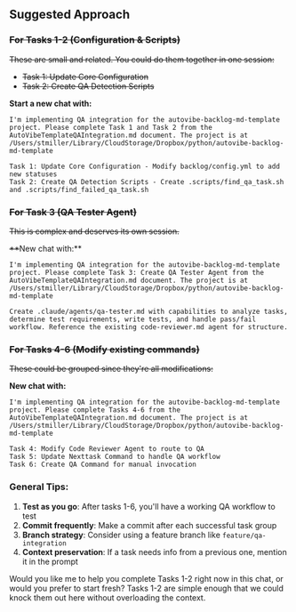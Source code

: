 ## Suggested Approach

### ~~For Tasks 1-2 (Configuration & Scripts)~~

~~These are small and related. You could do them together in one session:~~

- ~~Task 1: Update Core Configuration~~
- ~~Task 2: Create QA Detection Scripts~~

**Start a new chat with:**

```
I'm implementing QA integration for the autovibe-backlog-md-template project. Please complete Task 1 and Task 2 from the AutoVibeTemplateQAIntegration.md document. The project is at /Users/stmiller/Library/CloudStorage/Dropbox/python/autovibe-backlog-md-template

Task 1: Update Core Configuration - Modify backlog/config.yml to add new statuses
Task 2: Create QA Detection Scripts - Create .scripts/find_qa_task.sh and .scripts/find_failed_qa_task.sh
```

### ~~For Task 3 (QA Tester Agent)~~

~~This is complex and deserves its own session.~~

~~**~~New chat with:**

```
I'm implementing QA integration for the autovibe-backlog-md-template project. Please complete Task 3: Create QA Tester Agent from the AutoVibeTemplateQAIntegration.md document. The project is at /Users/stmiller/Library/CloudStorage/Dropbox/python/autovibe-backlog-md-template

Create .claude/agents/qa-tester.md with capabilities to analyze tasks, determine test requirements, write tests, and handle pass/fail workflow. Reference the existing code-reviewer.md agent for structure.
```

### ~~For Tasks 4-6 (Modify existing commands)~~

~~These could be grouped since they're all modifications:~~

**New chat with:**

```
I'm implementing QA integration for the autovibe-backlog-md-template project. Please complete Tasks 4-6 from the AutoVibeTemplateQAIntegration.md document. The project is at /Users/stmiller/Library/CloudStorage/Dropbox/python/autovibe-backlog-md-template

Task 4: Modify Code Reviewer Agent to route to QA
Task 5: Update Nexttask Command to handle QA workflow
Task 6: Create QA Command for manual invocation
```

### General Tips:

1. **Test as you go**: After tasks 1-6, you'll have a working QA workflow to test
2. **Commit frequently**: Make a commit after each successful task group
3. **Branch strategy**: Consider using a feature branch like `feature/qa-integration`
4. **Context preservation**: If a task needs info from a previous one, mention it in the prompt

Would you like me to help you complete Tasks 1-2 right now in this chat, or would you prefer to start fresh? Tasks 1-2 are simple enough that we could knock them out here without overloading the context.